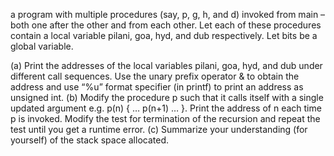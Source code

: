 
a program with multiple procedures (say, p, g, h, and d) invoked from main – both
one after the other and from each other. Let each of these procedures contain a local
variable pilani, goa, hyd, and dub respectively. Let bits be a global variable.

(a) Print the addresses of the local variables pilani, goa, hyd, and dub under different
call sequences. Use the unary prefix operator & to obtain the address and use “%u”
format specifier (in printf) to print an address as unsigned int.
(b) Modify the procedure p such that it calls itself with a single updated argument e.g.
p(n) { … p(n+1) … }. Print the address of n each time p is invoked. Modify the test for
termination of the recursion and repeat the test until you get a runtime error.
(c) Summarize your understanding (for yourself) of the stack space allocated.